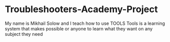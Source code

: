 # Troubleshooters-Academy-Project
My name is Mikhail Solow and I teach how to use TOOLS
Tools is a learning system that makes possible or anyone to learn what they want on any subject they need 
